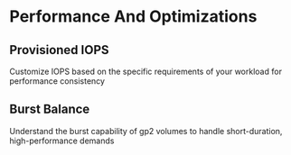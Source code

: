 # Performance And Optimizations

## Provisioned IOPS

Customize IOPS based on the specific requirements of your workload for performance consistency

## Burst Balance

Understand the burst capability of gp2 volumes to handle short-duration, high-performance demands
